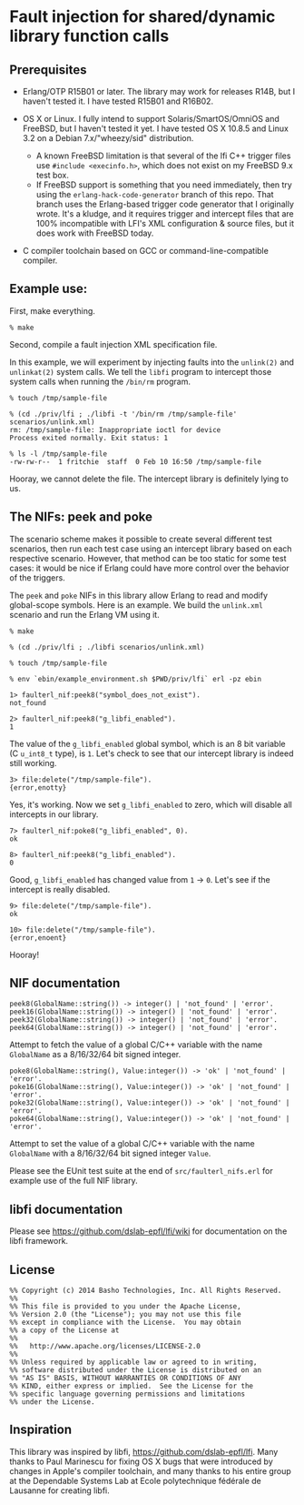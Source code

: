 
# Fault injection for shared/dynamic library function calls

## Prerequisites

* Erlang/OTP R15B01 or later.  The library may work for
  releases R14B, but I haven't tested it.  I have tested R15B01 and
  R16B02.

* OS X or Linux.  I fully intend to support Solaris/SmartOS/OmniOS
  and FreeBSD, but I haven't tested it yet.  I have tested OS X 10.8.5
  and Linux 3.2 on a Debian 7.x/"wheezy/sid" distribution.
    * A known FreeBSD limitation is that several of the lfi C++
      trigger files use `#include <execinfo.h>`, which does not exist
      on my FreeBSD 9.x test box.
    * If FreeBSD support is something that you need immediately, then
      try using the `erlang-hack-code-generator` branch of this repo.
      That branch uses the Erlang-based trigger code generator that
      I originally wrote.  It's a kludge, and it requires trigger
      and intercept files that are 100% incompatible with LFI's XML
      configuration & source files, but it does work with FreeBSD
      today.

* C compiler toolchain based on GCC or command-line-compatible compiler.

## Example use:

First, make everything.

    % make

Second, compile a fault injection XML specification file.

In this example, we will experiment by injecting faults into the
`unlink(2)` and `unlinkat(2)` system calls.  We tell the `libfi`
program to intercept those system calls when running the `/bin/rm`
program.

    % touch /tmp/sample-file
    
    % (cd ./priv/lfi ; ./libfi -t '/bin/rm /tmp/sample-file' scenarios/unlink.xml)
    rm: /tmp/sample-file: Inappropriate ioctl for device
    Process exited normally. Exit status: 1
    
    % ls -l /tmp/sample-file
    -rw-rw-r--  1 fritchie  staff  0 Feb 10 16:50 /tmp/sample-file

Hooray, we cannot delete the file.  The intercept library is definitely
lying to us.

## The NIFs: peek and poke

The scenario scheme makes it possible to create several different test
scenarios, then run each test case using an intercept library based on
each respective scenario.  However, that method can be too static for
some test cases: it would be nice if Erlang could have more control
over the behavior of the triggers.

The `peek` and `poke` NIFs in this library allow Erlang to read and
modify global-scope symbols.  Here is an example.  We build the
`unlink.xml` scenario and run the Erlang VM using it.

    % make
    
    % (cd ./priv/lfi ; ./libfi scenarios/unlink.xml)
    
    % touch /tmp/sample-file
    
    % env `ebin/example_environment.sh $PWD/priv/lfi` erl -pz ebin

    1> faulterl_nif:peek8("symbol_does_not_exist").
    not_found
    
    2> faulterl_nif:peek8("g_libfi_enabled").
    1

The value of the `g_libfi_enabled` global symbol, which is an 8 bit
variable (C `u_int8_t` type), is `1`.  Let's check to see that our
intercept library is indeed still working.

    3> file:delete("/tmp/sample-file").
    {error,enotty}

Yes, it's working.  Now we set `g_libfi_enabled` to zero, which will
disable all intercepts in our library.

    7> faulterl_nif:poke8("g_libfi_enabled", 0).
    ok
    
    8> faulterl_nif:peek8("g_libfi_enabled").
    0

Good, `g_libfi_enabled` has changed value from `1` -> `0`.  Let's see if
the intercept is really disabled.

    9> file:delete("/tmp/sample-file").
    ok
    
    10> file:delete("/tmp/sample-file").
    {error,enoent}

Hooray!

## NIF documentation

    peek8(GlobalName::string()) -> integer() | 'not_found' | 'error'.
    peek16(GlobalName::string()) -> integer() | 'not_found' | 'error'.
    peek32(GlobalName::string()) -> integer() | 'not_found' | 'error'.
    peek64(GlobalName::string()) -> integer() | 'not_found' | 'error'.

Attempt to fetch the value of a global C/C++ variable with the name
`GlobalName` as a 8/16/32/64 bit signed integer.

    poke8(GlobalName::string(), Value:integer()) -> 'ok' | 'not_found' | 'error'.
    poke16(GlobalName::string(), Value:integer()) -> 'ok' | 'not_found' | 'error'.
    poke32(GlobalName::string(), Value:integer()) -> 'ok' | 'not_found' | 'error'.
    poke64(GlobalName::string(), Value:integer()) -> 'ok' | 'not_found' | 'error'.

Attempt to set the value of a global C/C++ variable with the name
`GlobalName` with a 8/16/32/64 bit signed integer `Value`.

Please see the EUnit test suite at the end of `src/faulterl_nifs.erl`
for example use of the full NIF library.

## libfi documentation

Please see https://github.com/dslab-epfl/lfi/wiki for documentation on
the libfi framework.

## License

    %% Copyright (c) 2014 Basho Technologies, Inc. All Rights Reserved.
    %%
    %% This file is provided to you under the Apache License,
    %% Version 2.0 (the "License"); you may not use this file
    %% except in compliance with the License.  You may obtain
    %% a copy of the License at
    %%
    %%   http://www.apache.org/licenses/LICENSE-2.0
    %%
    %% Unless required by applicable law or agreed to in writing,
    %% software distributed under the License is distributed on an
    %% "AS IS" BASIS, WITHOUT WARRANTIES OR CONDITIONS OF ANY
    %% KIND, either express or implied.  See the License for the
    %% specific language governing permissions and limitations
    %% under the License.

## Inspiration

This library was inspired by libfi, https://github.com/dslab-epfl/lfi.
Many thanks to Paul Marinescu for fixing OS X bugs that were
introduced by changes in Apple's compiler toolchain, and many thanks
to his entire group at the Dependable Systems Lab at Ecole
polytechnique fédérale de Lausanne for creating libfi.


